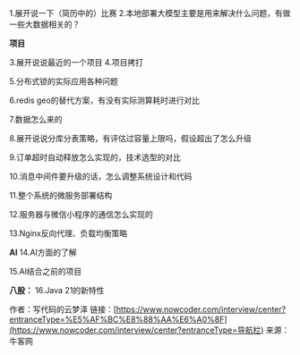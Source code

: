 
1.展开说一下（简历中的）比赛
2.本地部署大模型主要是用来解决什么问题，有做一些大数据相关的？

**项目**

3.展开说说最近的一个项目
4.项目拷打

5.分布式锁的实际应用各种问题

6.redis geo的替代方案，有没有实际测算耗时进行对比

7.数据怎么来的

8.展开说说分库分表策略，有评估过容量上限吗，假设超出了怎么升级

9.订单超时自动释放怎么实现的，技术选型的对比

10.消息中间件要升级的话，怎么调整系统设计和代码

11.整个系统的微服务部署结构

12.服务器与微信小程序的通信怎么实现的

13.Nginx反向代理、负载均衡策略

**AI**
14.AI方面的了解

15.AI结合之前的项目

**八股：**
16.Java 21的新特性

作者：写代码的云梦泽
链接：[https://www.nowcoder.com/interview/center?entranceType=%E5%AF%BC%E8%88%AA%E6%A0%8F](https://www.nowcoder.com/interview/center?entranceType=导航栏)
来源：牛客网